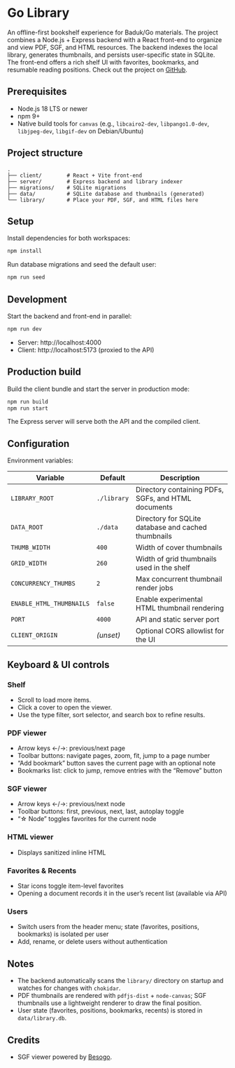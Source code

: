 # Go Library

An offline-first bookshelf experience for Baduk/Go materials. The project combines a Node.js + Express backend with a React front-end to organize and view PDF, SGF, and HTML resources. The backend indexes the local library, generates thumbnails, and persists user-specific state in SQLite. The front-end offers a rich shelf UI with favorites, bookmarks, and resumable reading positions. Check out the project on [GitHub](https://github.com/axyl-casc/GoLibrary).

## Prerequisites

- Node.js 18 LTS or newer
- npm 9+
- Native build tools for `canvas` (e.g., `libcairo2-dev`, `libpango1.0-dev`, `libjpeg-dev`, `libgif-dev` on Debian/Ubuntu)

## Project structure

```
.
├── client/        # React + Vite front-end
├── server/        # Express backend and library indexer
├── migrations/    # SQLite migrations
├── data/          # SQLite database and thumbnails (generated)
└── library/       # Place your PDF, SGF, and HTML files here
```

## Setup

Install dependencies for both workspaces:

```bash
npm install
```

Run database migrations and seed the default user:

```bash
npm run seed
```

## Development

Start the backend and front-end in parallel:

```bash
npm run dev
```

- Server: http://localhost:4000
- Client: http://localhost:5173 (proxied to the API)

## Production build

Build the client bundle and start the server in production mode:

```bash
npm run build
npm run start
```

The Express server will serve both the API and the compiled client.

## Configuration

Environment variables:

| Variable | Default | Description |
| --- | --- | --- |
| `LIBRARY_ROOT` | `./library` | Directory containing PDFs, SGFs, and HTML documents |
| `DATA_ROOT` | `./data` | Directory for SQLite database and cached thumbnails |
| `THUMB_WIDTH` | `400` | Width of cover thumbnails |
| `GRID_WIDTH` | `260` | Width of grid thumbnails used in the shelf |
| `CONCURRENCY_THUMBS` | `2` | Max concurrent thumbnail render jobs |
| `ENABLE_HTML_THUMBNAILS` | `false` | Enable experimental HTML thumbnail rendering |
| `PORT` | `4000` | API and static server port |
| `CLIENT_ORIGIN` | *(unset)* | Optional CORS allowlist for the UI |

## Keyboard & UI controls

### Shelf
- Scroll to load more items.
- Click a cover to open the viewer.
- Use the type filter, sort selector, and search box to refine results.

### PDF viewer
- Arrow keys ←/→: previous/next page
- Toolbar buttons: navigate pages, zoom, fit, jump to a page number
- “Add bookmark” button saves the current page with an optional note
- Bookmarks list: click to jump, remove entries with the “Remove” button

### SGF viewer
- Arrow keys ←/→: previous/next node
- Toolbar buttons: first, previous, next, last, autoplay toggle
- “☆ Node” toggles favorites for the current node

### HTML viewer
- Displays sanitized inline HTML

### Favorites & Recents
- Star icons toggle item-level favorites
- Opening a document records it in the user’s recent list (available via API)

### Users
- Switch users from the header menu; state (favorites, positions, bookmarks) is isolated per user
- Add, rename, or delete users without authentication

## Notes

- The backend automatically scans the `library/` directory on startup and watches for changes with `chokidar`.
- PDF thumbnails are rendered with `pdfjs-dist` + `node-canvas`; SGF thumbnails use a lightweight renderer to draw the final position.
- User state (favorites, positions, bookmarks, recents) is stored in `data/library.db`.

## Credits

- SGF viewer powered by [Besogo](https://github.com/yewang/besogo).
